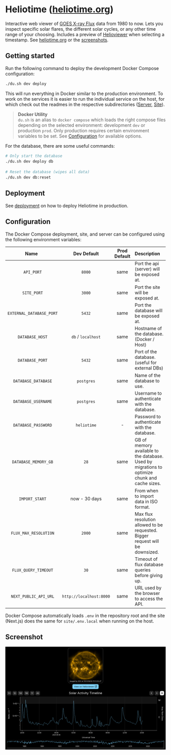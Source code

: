 # Heliotime ([heliotime.org](https://heliotime.org/))

Interactive web viewer of [GOES X-ray Flux](https://www.swpc.noaa.gov/products/goes-x-ray-flux) data from 1980 to now. Lets you inspect specific solar flares, the different solar cycles, or any other time range of your choosing. Includes a preview of [Helioviewer](https://helioviewer.org/?imageLayers=[SDO%2CAIA%2CAIA%2C171%2C1%2C100]) when selecting a timestamp. See [heliotime.org](https://heliotime.org/) or the [screenshots](#screenshot).

<!-- TODO: add getting started, deploy, etc.-->

## Getting started

Run the following command to deploy the development Docker Compose configuration:

```sh
./du.sh dev deploy
```

This will run everything in Docker similar to the production environment.
To work on the services it is easier to run the individual service on the host, for which check out the readmes in the respective subdirectories ([Server](./server/README.md), [Site](./site/README.md)).

> **Docker Utility** <br>
> `du.sh` is an alias to `docker compose` which loads the right compose files depending on the selected environment:
> development `dev` or production `prod`. Only production requires certain environment variables to be set.
> See [Configuration](#configuration) for available options.

For the database, there are some useful commands:

```sh
# Only start the database
./du.sh dev deploy db

# Reset the database (wipes all data)
./du.sh dev db:reset
```

## Deployment

See [deployment](./docs/deploy.md) on how to deploy Heliotime in production.

## Configuration

The Docker Compose deployment, site, and server can be configured using the following environment variables:

| <div style="width:150px">Name</div> |       Dev Default       | Prod Default | Description                                                                                   |
| :---------------------------------: | :---------------------: | :----------: | :-------------------------------------------------------------------------------------------- |
|             `API_PORT`              |         `8000`          |     same     | Port the api (server) will be exposed at.                                                     |
|             `SITE_PORT`             |         `3000`          |     same     | Port the site will be exposed at.                                                             |
|      `EXTERNAL_DATABASE_PORT`       |         `5432`          |     same     | Port the database will be exposed at.                                                         |
|           `DATABASE_HOST`           |   `db` / `localhost`    |     same     | Hostname of the database. (Docker / Host)                                                     |
|           `DATABASE_PORT`           |         `5432`          |     same     | Port of the database. (useful for external DBs)                                               |
|         `DATABASE_DATABASE`         |       `postgres`        |     same     | Name of the database to use.                                                                  |
|         `DATABASE_USERNAME`         |       `postgres`        |     same     | Username to authenticate with the database.                                                   |
|         `DATABASE_PASSWORD`         |       `heliotime`       |      -       | Password to authenticate with the database.                                                   |
|        `DATABASE_MEMORY_GB`         |          `28`           |     same     | GB of memory available to the database. Used by migrations to optimize chunk and cache sizes. |
|           `IMPORT_START`            |      now - 30 days      |     same     | From when to import data in ISO format.                                                       |
|        `FLUX_MAX_RESOLUTION`        |         `2000`          |     same     | Max flux resolution allowed to be requested. Bigger request will be downsized.                |
|        `FLUX_QUERY_TIMEOUT`         |          `30`           |     same     | Timeout of flux database queries before giving up.                                            |
|        `NEXT_PUBLIC_API_URL`        | `http://localhost:8000` |     same     | URL used by the browser to access the API.                                                    |

Docker Compose automatically loads `.env` in the repository root and the site (Next.js) does the same for `site/.env.local` when running on the host.

## Screenshot

![screenshot](docs/screenshot.png)
